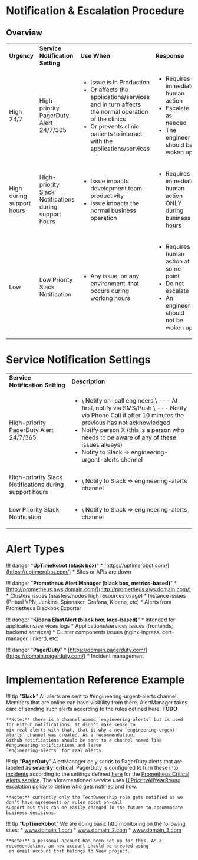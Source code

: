 # Notification & Escalation Procedure

## Overview

<table>
  <tr>
   <td><strong>Urgency</strong>
   </td>
   <td><strong>Service Notification Setting</strong>
   </td>
   <td><strong>Use When</strong>
   </td>
   <td><strong>Response</strong>
   </td>
  </tr>
  <tr>
   <td>High 24/7
   </td>
   <td>High-priority PagerDuty Alert 24/7/365
   </td>
   <td>
<ul>

<li> 
Issue is in Production

<li>Or affects the applications/services and in turn affects the normal operation of the clinics

<li>Or prevents clinic patients to interact with the applications/services
</li>
</ul>
   </td>
   <td>
<ul>

<li> 
Requires immediate human action

<li>Escalate as needed

<li>The engineer should be woken up
</li>
</ul>
   </td>
  </tr>
  <tr>
   <td>High during support hours
   </td>
   <td>High-priority Slack Notifications during support hours
   </td>
   <td>
<ul>

<li> 
Issue impacts development team productivity

<li>Issue impacts the normal business operation
</li>
</ul>
   </td>
   <td>
<ul>

<li> 
Requires immediate human action ONLY during business hours
</li>
</ul>
   </td>
  </tr>
  <tr>
   <td>Low
   </td>
   <td>Low Priority Slack Notification
   </td>
   <td>
<ul>

<li> 
Any issue, on any environment, that occurs during working hours
</li>
</ul>
   </td>
   <td>
<ul>

<li> 
Requires human action at some point

<li>Do not escalate

<li>An engineer should not be woken up
</li>
</ul>
   </td>
  </tr>
</table>

# Service Notification Settings

<table>
  <tr>
   <td><strong>Service Notification Setting</strong>
   </td>
   <td><strong>Description</strong>
   </td>
  </tr>
  <tr>
   <td>High-priority PagerDuty Alert 24/7/365
   </td>
   <td>
<ul>

<li> \
Notify on-call engineers \
--- At first, notify via SMS/Push \
--- Notify via Phone Call if after 10 minutes the previous has not acknowledged

<li>Notify person X (this is a person who needs to be aware of any of these issues always)

<li>Notify to Slack => engineering-urgent-alerts channel
</li>
</ul>
   </td>
  </tr>
  <tr>
   <td>High-priority Slack Notifications during support hours
   </td>
   <td>
<ul>

<li> \
Notify to Slack => engineering-alerts channel
</li>
</ul>
   </td>
  </tr>
  <tr>
   <td>Low Priority Slack Notification
   </td>
   <td>
<ul>

<li> \
Notify to Slack => engineering-alerts channel
</li>
</ul>
   </td>
  </tr>
</table>


# Alert Types

!!! danger "**UpTimeRobot (black box)**" 
    * [https://uptimerobot.com/](https://uptimerobot.com/)
    * Sites or APIs are down

!!! danger "**Prometheus Alert Manager (black box, metrics-based)**"
    * [http://prometheus.aws.domain.com/](http://prometheus.aws.domain.com/)
    * Clusters issues (masters/nodes high resources usage)
    * Instance issues (Pritunl VPN, Jenkins, Spinnaker, Grafana, Kibana, etc)
    * Alerts from Prometheus Blackbox Exporter

!!! danger "**Kibana ElastAlert (black box, logs-based)**"
    *   Intended for applications/services logs
    *   Applications/services issues (frontends, backend services)
    *   Cluster components issues (nginx-ingress, cert-manager, linkerd, etc)

!!! danger "**PagerDuty**"
    *   [https://domain.pagerduty.com/](https://domain.pagerduty.com/)
    *   Incident management


# Implementation Reference Example

!!! tip "**Slack**"
    All alerts are sent to #engineering-urgent-alerts channel. Members that are online can have visibility from there.
    AlertManager takes care of sending such alerts according to the rules defined here: **TODO**
    
    **Note:** there is a channel named `engineering-alerts` but is used for Github notifications. It didn’t make sense to
    mix real alerts with that, that is why a new `engineering-urgent-alerts` channel was created. As a recommendation,
    Github notifications should be sent to a channel named like #engineering-notifications and leave
    `engineering-alerts` for real alerts.

!!! tip "**PagerDuty**"
    AlertManager only sends to PagerDuty alerts that are labeled as **severity: critical**. PagerDuty is configured to 
    turn these into [incidents](https://domain.pagerduty.com/incidents) according to the settings
    defined [here](https://domain.pagerduty.com/service-directory) for the
    [Prometheus Critical Alerts service](https://domain.pagerduty.com/service-directory). The aforementioned
    service uses [HiPriorityAllYearRound escalation policy](https://domain.pagerduty.com/escalation_policies)
    to define who gets notified and how.
    
    **Note:** currently only the TechOwnership role gets notified as we don’t have agreements or rules about on-call 
    support but this can be easily changed in the future to accommodate business decisions.

!!! tip "**UpTimeRobot**"
    We are doing basic http monitoring on the following sites:
    *   www.domain_1.com
    *   www.domain_2.com
    *   www.domain_3.com

    **Note:** a personal account has been set up for this. As a recommendation, an new account should be created using
     an email account that belongs to Veev project.
